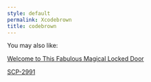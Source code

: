 ```yaml
---
style: default
permalink: Xcodebrown
title: codebrown
---
```

You may also like:

[Welcome to This Fabulous Magical Locked Door](http://scp-wiki.net/welcome-to-this-fabulous-magical-locked-door)

[SCP-2991](http://scp-wiki.net/scp-2991)
